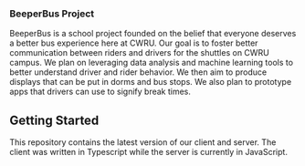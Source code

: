 ### BeeperBus Project

BeeperBus is a school project founded on the belief that everyone deserves a better bus experience here at CWRU. Our goal is to foster better communication between riders and drivers for the shuttles on CWRU campus. We plan on leveraging data analysis and machine learning tools to better understand driver and rider behavior. We then aim to produce displays that can be put in dorms and bus stops. We also plan to prototype apps that drivers can use to signify break times.

## Getting Started

This repository contains the latest version of our client and server. The client was written in Typescript while the server is currently in JavaScript.
